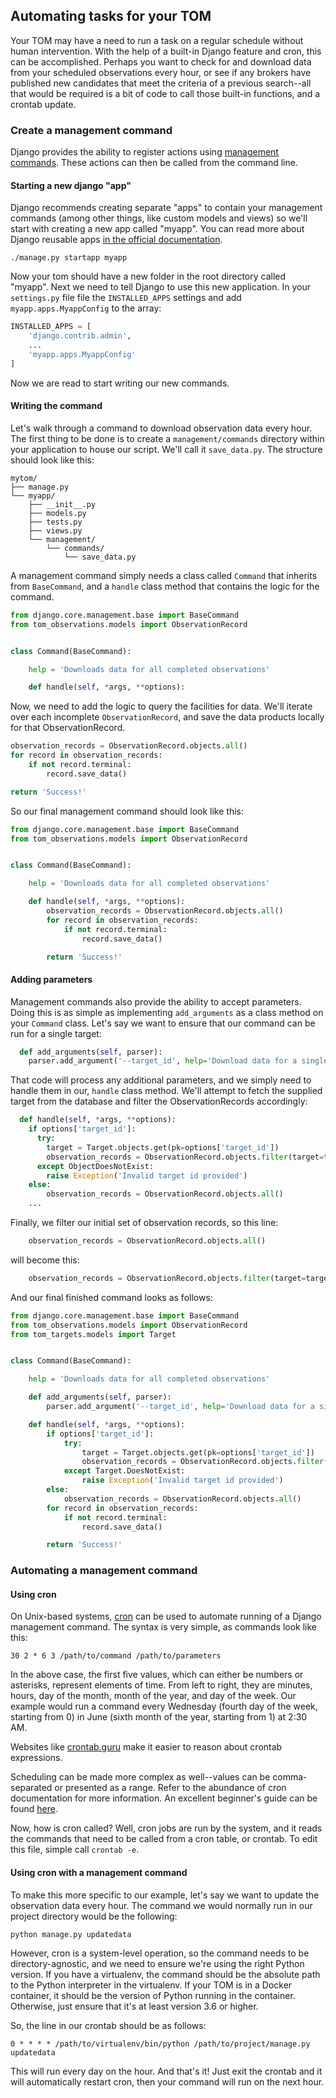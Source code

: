 Automating tasks for your TOM
---

Your TOM may have a need to run a task on a regular schedule without human intervention. With the help of a built-in Django feature and cron, this can be accomplished. Perhaps you want to check for and download data from your scheduled observations every hour, or see if any brokers have published new candidates that meet the criteria of a previous search--all that would be required is a bit of code to call those built-in functions, and a crontab update.

### Create a management command

Django provides the ability to register actions using [management commands](https://docs.djangoproject.com/en/2.2/howto/custom-management-commands/). These actions can then be called from the command line.

#### Starting a new django "app"

Django recommends creating separate "apps" to contain your management commands
(among other things, like custom models and views) so we'll start with creating a
new app called "myapp". You can read more about Django reusable apps
[in the official
documentation](https://docs.djangoproject.com/en/2.2/intro/tutorial01/#creating-the-polls-app).

    ./manage.py startapp myapp

Now your tom should have a new folder in the root directory called "myapp". Next
we need to tell Django to use this new application. In your `settings.py` file
file the `INSTALLED_APPS` settings and add `myapp.apps.MyappConfig` to the array:

```python
INSTALLED_APPS = [
    'django.contrib.admin',
    ...
    'myapp.apps.MyappConfig'
]
```

Now we are read to start writing our new commands.

#### Writing the command

Let's walk through a command to download observation data every hour. The first
thing to be done is to create a `management/commands` directory within your
application to house our script. We'll call it `save_data.py`. The structure should
look like this:

```
mytom/
├── manage.py
└── myapp/
    ├── __init__.py
    ├── models.py
    ├── tests.py
    ├── views.py
    └── management/
        └── commands/
            └── save_data.py
```

A management command simply needs a class called `Command` that inherits from `BaseCommand`, and a `handle` class method that contains the logic for the command.

```python
from django.core.management.base import BaseCommand
from tom_observations.models import ObservationRecord


class Command(BaseCommand):

    help = 'Downloads data for all completed observations'

    def handle(self, *args, **options):
```

Now, we need to add the logic to query the facilities for data. We'll iterate
over each incomplete `ObservationRecord`, and save the data products locally for
that ObservationRecord.

```python
observation_records = ObservationRecord.objects.all()
for record in observation_records:
    if not record.terminal:
        record.save_data()

return 'Success!'
```

So our final management command should look like this:

```python
from django.core.management.base import BaseCommand
from tom_observations.models import ObservationRecord


class Command(BaseCommand):

    help = 'Downloads data for all completed observations'

    def handle(self, *args, **options):
        observation_records = ObservationRecord.objects.all()
        for record in observation_records:
            if not record.terminal:
                record.save_data()

        return 'Success!'
```

#### Adding parameters

Management commands also provide the ability to accept parameters. Doing this is as simple as implementing `add_arguments` as a class method on your `Command` class. Let's say we want to ensure that our command can be run for a single target:

```python
  def add_arguments(self, parser):
    parser.add_argument('--target_id', help='Download data for a single target')
```

That code will process any additional parameters, and we simply need to handle
them in our,  `handle` class method. We'll attempt to fetch the supplied target
from the database and filter the ObservationRecords accordingly:

```python
  def handle(self, *args, **options):
    if options['target_id']:
      try:
        target = Target.objects.get(pk=options['target_id'])
        observation_records = ObservationRecord.objects.filter(target=target)
      except ObjectDoesNotExist:
        raise Exception('Invalid target id provided')
    else:
        observation_records = ObservationRecord.objects.all()
    ...
```

Finally, we filter our initial set of observation records, so this line:

```python
    observation_records = ObservationRecord.objects.all()
```

will become this:

```python
    observation_records = ObservationRecord.objects.filter(target=target)
```

And our final finished command looks as follows:

```python
from django.core.management.base import BaseCommand
from tom_observations.models import ObservationRecord
from tom_targets.models import Target


class Command(BaseCommand):

    help = 'Downloads data for all completed observations'

    def add_arguments(self, parser):
        parser.add_argument('--target_id', help='Download data for a single target')

    def handle(self, *args, **options):
        if options['target_id']:
            try:
                target = Target.objects.get(pk=options['target_id'])
                observation_records = ObservationRecord.objects.filter(target=target)
            except Target.DoesNotExist:
                raise Exception('Invalid target id provided')
        else:
            observation_records = ObservationRecord.objects.all()
        for record in observation_records:
            if not record.terminal:
                record.save_data()

        return 'Success!'
```

### Automating a management command

#### Using cron

On Unix-based systems, [cron](https://linux.die.net/man/8/cron) can be used to automate running of a Django management command. The syntax is very simple, as commands look like this:

`30 2 * 6 3 /path/to/command /path/to/parameters`

In the above case, the first five values, which can either be numbers or asterisks, represent elements of time. From left to right, they are minutes, hours, day of the month, month of the year, and day of the week. Our example would run a command every Wednesday (fourth day of the week, starting from 0) in June (sixth month of the year, starting from 1) at 2:30 AM.

Websites like [crontab.guru](https://crontab.guru/) make it easier to reason about
crontab expressions.

Scheduling can be made more complex as well--values can be comma-separated or presented as a range. Refer to the abundance of cron documentation for more information. An excellent beginner's guide can be found [here](https://www.ostechnix.com/a-beginners-guide-to-cron-jobs/).

Now, how is cron called? Well, cron jobs are run by the system, and it reads the commands that need to be called from a cron table, or crontab. To edit this file, simple call `crontab -e`.

#### Using cron with a management command

To make this more specific to our example, let's say we want to update the observation data every hour. The command we would normally run in our project directory would be the following:

`python manage.py updatedata`

However, cron is a system-level operation, so the command needs to be directory-agnostic, and we need to ensure we're using the right Python version. If you have a virtualenv, the command should be the absolute path to the Python interpreter in the virtualenv. If your TOM is in a Docker container, it should be the version of Python running in the container. Otherwise, just ensure that it's at least version 3.6 or higher.

So, the line in our crontab should be as follows:

`0 * * * * /path/to/virtualenv/bin/python /path/to/project/manage.py updatedata`

This will run every day on the hour. And that's it! Just exit the crontab and it will automatically restart cron, then your command will run on the next hour.
